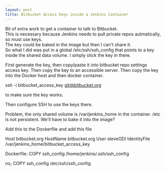 ```yaml
---
layout: post
title: Bitbucket Access Keys inside a Jenkins Container
---
```

Bit of extra work to get a container to talk to Bitbucket.  
This is necessary because Jenkins needs to pull private repos autmatically,
so must use keys.  
The key could be baked in the image but then I can't share it.  
So what I did was put in a global /etc/ssh/ssh_config that points to a key
inside the shared data volume.  I simply stick the key in there.
  

First generate the key, then copy/paste it into bitbucket repo settings access key.
Then copy the key to an accessible server.
Then copy the key into the Docker host and then docker container.


 ssh -i bitbucket_access_key git@bitbucket.org

to make sure the key works.

Then configure SSH to use the keys there.

Problem, the only shared volume is /var/jenkins_home in the container.  /etc is not persistent.
We'll have to bake it into the image?

Add this to the Dockerfile and add this file

Host bitbucket.org
    HostName bitbucket.org
    User steveODI
    IdentityFile /var/jenkins_home/bitbucket_access_key

Dockerfile:
COPY ssh_config /home/jenkins/.ssh/ssh_config

no,
COPY ssh_config /etc/ssh/ssh_config

